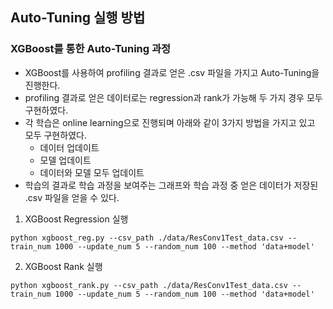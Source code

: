 ## Auto-Tuning 실행 방법

### XGBoost를 통한 Auto-Tuning 과정
* XGBoost를 사용하여 profiling 결과로 얻은 .csv 파일을 가지고 Auto-Tuning을 진행한다.
* profiling 결과로 얻은 데이터로는 regression과 rank가 가능해 두 가지 경우 모두 구현하였다.
* 각 학습은 online learning으로 진행되며 아래와 같이 3가지 방법을 가지고 있고 모두 구현하였다.
    - 데이터 업데이트
    - 모델 업데이트
    - 데이터와 모델 모두 업데이트
* 학습의 결과로 학습 과정을 보여주는 그래프와 학습 과정 중 얻은 데이터가 저장된 .csv 파일을 얻을 수 있다.

1. XGBoost Regression 실행

~~~
python xgboost_reg.py --csv_path ./data/ResConv1Test_data.csv --train_num 1000 --update_num 5 --random_num 100 --method 'data+model'
~~~

2. XGBoost Rank 실행

~~~
python xgboost_rank.py --csv_path ./data/ResConv1Test_data.csv --train_num 1000 --update_num 5 --random_num 100 --method 'data+model'
~~~
